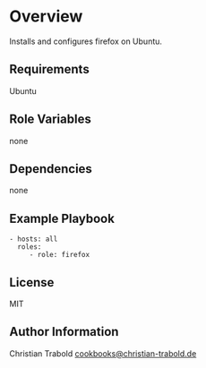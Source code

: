 # Overview

Installs and configures firefox on Ubuntu.

## Requirements

Ubuntu

## Role Variables

none

## Dependencies

none

## Example Playbook

    - hosts: all
      roles:
         - role: firefox

## License

MIT

## Author Information

Christian Trabold <cookbooks@christian-trabold.de>
